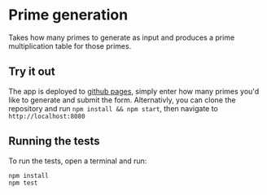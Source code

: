 # Prime generation

Takes how many primes to generate as input and produces a prime multiplication table for those primes.

## Try it out

The app is deployed to [github pages](https://willm.github.io/primes/), simply enter how many primes you'd like to generate and submit the form. Alternativly, you can clone the repository and run `npm install && npm start`, then navigate to `http://localhost:8080`

## Running the tests

To run the tests, open a terminal and run:

```
npm install
npm test
```
